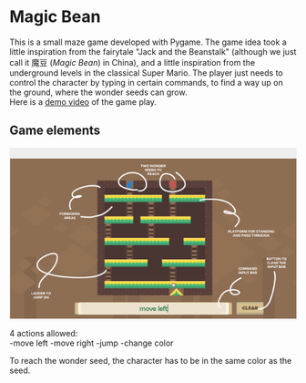 # Magic Bean
This is a small maze game developed with Pygame. The game idea took a little inspiration from the fairytale "Jack and the Beanstalk" (although we just call it 魔豆 (*Magic Bean*) in China), and a little inspiration from the underground levels in the classical Super Mario. The player just needs to control the character by typing in certain commands, to find a way up on the ground, where the wonder seeds can grow.   
Here is a [demo video](https://drive.google.com/file/d/1BCeuMHreKDtcuZiy4AxTc8i6JUmgXvri/view?usp=drive_link) of the game play.

## Game elements
![](https://github.com/LavineSaltyFish/MagicBean_Pygame/blob/main/read_me_pics/gameplay_screenshot_anno.png?raw=true)

4 actions allowed:  
-move left
-move right
-jump
-change color

To reach the wonder seed, the character has to be in the same color as the seed.
